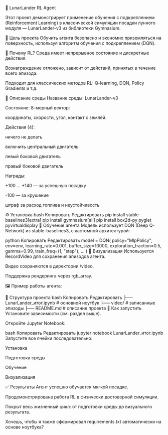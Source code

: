 🚀 LunarLander RL Agent

Этот проект демонстрирует применение обучения с подкреплением (Reinforcement Learning) в классической симуляции посадки лунного модуля — LunarLander-v3 из библиотеки Gymnasium.

🧠 Цель проекта
Обучить агента безопасно и экономно приземляться на поверхность, используя алгоритм обучения с подкреплением (DQN).

📌 Почему RL?
Среда имеет непрерывное состояние и дискретные действия.

Вознаграждение отложено, зависит от действий, принятых в течение всего эпизода.

Подходит для классических методов RL: Q-learning, DQN, Policy Gradients и т.д.

🌌 Описание среды
Название среды: LunarLander-v3

Состояние: 8-мерный вектор:

координаты, скорости, угол, контакт с землёй.

Действия (4):

ничего не делать

включить центральный двигатель

левый боковой двигатель

правый боковой двигатель

Награды:

+100 … +140 — за успешную посадку

-100 — за крушение

штраф за расход топлива и неустойчивость

⚙️ Установка
bash
Копировать
Редактировать
pip install stable-baselines3[extra]
pip install gymnasium[all]
pip install box2d-py pyglet pyvirtualdisplay
🤖 Обучение агента
Модель использует DQN (Deep Q-Network) из stable-baselines3, с кастомной архитектурой:

python
Копировать
Редактировать
model = DQN(
    policy="MlpPolicy",
    env=env,
    learning_rate=0.001,
    buffer_size=10000,
    exploration_fraction=0.5,
    gamma=0.99,
    train_freq=(1, "step"),
    ...
)
🎥 Визуализация
Используется RecordVideo для сохранения эпизодов агента.

Видео сохраняются в директории /video.

Поддержка рендеринга через rgb_array.

🖼️ Пример работы агента:

📁 Структура проекта
bash
Копировать
Редактировать
├── LunarLander_итог.ipynb     # основной ноутбук
├── video/                     # записанные эпизоды
├── README.md                  # описание проекта
🧪 Как запустить
Установите зависимости (см. раздел выше).

Откройте Jupyter Notebook:

bash
Копировать
Редактировать
jupyter notebook LunarLander_итог.ipynb
Запустите все ячейки последовательно:

Установка

Подготовка среды

Обучение

Визуализация

✅ Результаты
Агент успешно обучается мягкой посадке.

Продемонстрирована работа RL в физически достоверной симуляции.

Покрыт весь жизненный цикл: от подготовки среды до визуального результата.

Хочешь, чтобы я также сформировал requirements.txt автоматически на основе ноутбука?
